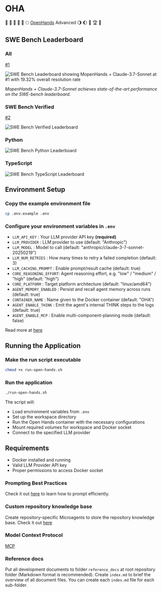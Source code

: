 # OHA

🌾 🥳 🌋 🏰 🌅 🌕 [OpenHands](https://github.com/All-Hands-AI/OpenHands) Advanced 🌖 🌔 🌈 🏆 👑

## SWE Bench Leaderboard

### All

[#1](https://multi-swe-bench.github.io/#/)

![SWE Bench Leaderboard showing MopenHands + Claude-3.7-Sonnet at #1 with 19.32% overall resolution rate](./assets/SWE-Bench.png)

*MopenHands + Claude-3.7-Sonnet achieves state-of-the-art performance on the SWE-bench leaderboard.*

### SWE Bench Verified

[#2](https://www.swebench.com/)

![SWE Bench Verified Leaderboard](./assets/SWE-Bench-Verified.png)

### Python

![SWE Bench Python Leaderboard](./assets/SWE-Bench-Python.png)

### TypeScript

![SWE Bench TypeScript Leaderboard](./assets/SWE-Bench-TypeScript.png)

## Environment Setup

### Copy the example environment file

```bash
cp .env.example .env
```

### Configure your environment variables in `.env`

- `LLM_API_KEY`          : Your LLM provider API key **(required)**
- `LLM_PROVIDER`         : LLM provider to use (default: "Anthropic")
- `LLM_MODEL`            : Model to call (default: "anthropic/claude-3-7-sonnet-20250219")
- `LLM_NUM_RETRIES`      : How many times to retry a failed completion (default: 3)
- `LLM_CACHING_PROMPT`   : Enable prompt/result cache (default: true)
- `CORE_REASONING_EFFORT`: Agent reasoning effort, e.g. "low" / "medium" / "high" (default: "high")
- `CORE_PLATFORM`        : Target platform architecture (default: "linux/amd64")
- `AGENT_MEMORY_ENABLED` : Persist and recall agent memory across runs (default: true)
- `CONTAINER_NAME`       : Name given to the Docker container (default: "OHA")
- `AGENT_ENABLE_THINK`   : Emit the agent's internal THINK steps to the logs (default: true)
- `AGENT_ENABLE_MCP`     : Enable multi-component-planning mode (default: false)

Read more at [here](https://docs.all-hands.dev/modules/usage/llms)

## Running the Application

### Make the run script executable

```bash
chmod +x run-open-hands.sh
```

### Run the application

```bash
./run-open-hands.sh
```

The script will:

- Load environment variables from `.env`
- Set up the workspace directory
- Run the Open Hands container with the necessary configurations
- Mount required volumes for workspace and Docker socket
- Connect to the specified LLM provider

## Requirements

- Docker installed and running
- Valid LLM Provider API key
- Proper permissions to access Docker socket

### Prompting Best Practices

Check it out [here](https://docs.all-hands.dev/modules/usage/prompting/prompting-best-practices) to learn how to prompt efficiently.

### Custom repository knowledge base

Create repository-specific Microagents to store the repository knowledge base. Check it out [here](https://docs.all-hands.dev/modules/usage/prompting/microagents-repo)

### Model Context Protocol

[MCP](https://github.com/All-Hands-AI/OpenHands/blob/main/docs/modules/usage/mcp.md)

### Reference docs

Put all development documents to folder `reference_docs` at root repository folder (Markdown format is recommended). Create `index.md` to brief the overview of all document files. You can create each `index.md` file for each sub-folder.
